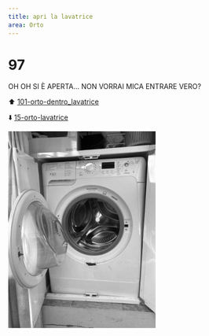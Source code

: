 ```yaml
---
title: apri la lavatrice
area: Orto
---
```

# 97
OH OH SI È APERTA... NON VORRAI MICA ENTRARE VERO?

⬆️  [101-orto-dentro_lavatrice](101-orto-dentro_lavatrice.md)

⬇️ [15-orto-lavatrice](15-orto-lavatrice.md)

![foto_102](../_assets/preview/foto_102.jpg)